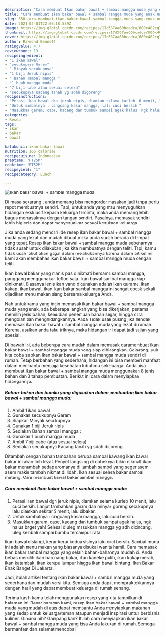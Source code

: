 ```yaml
---
description: "Cara membuat Ikan bakar bawal + sambal mangga muda yang enak Untuk Jualan"
title: "Cara membuat Ikan bakar bawal + sambal mangga muda yang enak Untuk Jualan"
slug: 550-cara-membuat-ikan-bakar-bawal-sambal-mangga-muda-yang-enak-untuk-jualan
date: 2021-02-01T22:05:18.539Z
image: https://img-global.cpcdn.com/recipes/17d587aa60bcadca/680x482cq70/ikan-bakar-bawal-sambal-mangga-muda-foto-resep-utama.jpg
thumbnail: https://img-global.cpcdn.com/recipes/17d587aa60bcadca/680x482cq70/ikan-bakar-bawal-sambal-mangga-muda-foto-resep-utama.jpg
cover: https://img-global.cpcdn.com/recipes/17d587aa60bcadca/680x482cq70/ikan-bakar-bawal-sambal-mangga-muda-foto-resep-utama.jpg
author: Raymond Bennett
ratingvalue: 4.7
reviewcount: 13
recipeingredient:
- "1 ikan bawal"
- "secukupnya Garam"
- " Minyak secukupnya"
- "1 biji Jeruk nipis"
- " Bahan sambal mangga "
- "1 buah mangga muda"
- "7 biji cabe atau sesuai selera"
- "secukupnya Kacang tanah yg sdah digoreng"
recipeinstructions:
- "Perasi ikan bawal dgn jeruk nipis, diamkan selama kurleb 10 menit, lalu cuci bersih. Lanjut tambahkan garam dan minyak goreng secukupnya lalu diamkan sekitar 5 menit, lalu dibakar."
- "Untuk sambalnya : cingcang kasar mangga, lalu cuci bersih."
- "Masukkan garam, cabe, kacang dan tumbuk sampai agak halus, ngk halus bnget yah! Selesai diuleg masukkan mangga yg sdh dicincang, uleg kembali sampai bumbu tercampur rata."
categories:
- Resep
tags:
- ikan
- bakar
- bawal

katakunci: ikan bakar bawal 
nutrition: 166 calories
recipecuisine: Indonesian
preptime: "PT25M"
cooktime: "PT52M"
recipeyield: "1"
recipecategory: Lunch

---
```



![Ikan bakar bawal + sambal mangga muda](https://img-global.cpcdn.com/recipes/17d587aa60bcadca/680x482cq70/ikan-bakar-bawal-sambal-mangga-muda-foto-resep-utama.jpg)

Di masa  sekarang , anda memang bisa mengorder masakan jadi tanpa perlu repot membuatnya sendiri. Tapi, untuk anda yang mau menyuguhkan hidangan eksklusif kepada keluarga tercinta, maka anda memang lebih bagus memasaknya dengan tangan sendiri. Pasalnya, memasak sendiri lebih higienis dan dapat menyesuaikan sesuai kesukaan keluarga.

Jika anda sedang mencari ide resep ikan bakar bawal + sambal mangga muda yang lezat dan mudah dibuat,maka anda sudah berada di tempat yang tepat. Resep ikan bakar bawal + sambal mangga muda  sebenarnya tidak susah untuk dilakukan jika kita membuatnya dengan teliti. Tapi, kamu tidak usah takut akan gagal dalam melakukannya 
karena dalam artikel ini kami akan membahas ikan bakar bawal + sambal mangga muda dengan teliti.  

Ikan bawal bakar yang manis pas dinikmati bersama sambal mangga, panggang menggunakan teflon saja. Ikan bawal sambal mangga siap dinikmati. Biasanya jenis ikan yang digunakan adalah ikan gurame, ikan kakap, ikan bawal, ikan Ikan bakar sambal mangga ini sangat cocok sekali dijadikan menu makan siang bersama keluarga Anda.

Nah untuk kamu yang ingin memasak ikan bakar bawal + sambal mangga muda yang enak, ada beberapa langkah yang bisa dikerjakan, pertama memilih jenis bahan, kemudian penentuan bahan segar, hingga cara mengolah dan menghidangkannya. Anda Tidak usah pusing jika hendak memasak ikan bakar bawal + sambal mangga muda yang lezat di rumah. Karena, asalkan anda  tahu triknya, maka hidangan ini dapat jadi sajian yang spesial.

Di bawah ini, ada beberapa cara mudah dalam memasak caramembuat ikan bakar bawal + sambal mangga muda yang siap dihidangkan. Sekarang, yuk kita coba siapkan ikan bakar bawal + sambal mangga muda sendiri di rumah. Tetap berbahan yang sederhana, hidangan ini bisa memberi manfaat dalam membantu menjaga kesehatan tubuhmu sekeluarga. Anda bisa membuat Ikan bakar bawal + sambal mangga muda menggunakan 8 jenis bahan dan 3 tahap pembuatan. Berikut ini cara dalam menyiapkan hidangannya.

<!--inarticleads1-->

##### Bahan-bahan dan bumbu yang digunakan dalam pembuatan Ikan bakar bawal + sambal mangga muda:

1. Ambil 1 ikan bawal
1. Gunakan secukupnya Garam
1. Siapkan  Minyak secukupnya
1. Gunakan 1 biji Jeruk nipis
1. Sediakan  Bahan sambal mangga :
1. Gunakan 1 buah mangga muda
1. Ambil 7 biji cabe (atau sesuai selera)
1. Sediakan secukupnya Kacang tanah yg sdah digoreng


Ditambah dengan bahan tambahan berupa sambal bawang ikan bawal bakar ini akan lbih lezat. Penyet langsung di cobeknya bikin nikmatt ikan bakar menambah sedap aromanya di tambah sambel yang seger asem asem makin tambah nikmat di lidah. Ikan sesuai selera bakar sampai matang. Cara membuat bawal bakar sambal mangga. 

<!--inarticleads2-->

##### Cara membuat Ikan bakar bawal + sambal mangga muda:

1. Perasi ikan bawal dgn jeruk nipis, diamkan selama kurleb 10 menit, lalu cuci bersih. Lanjut tambahkan garam dan minyak goreng secukupnya lalu diamkan sekitar 5 menit, lalu dibakar.
1. Untuk sambalnya : cingcang kasar mangga, lalu cuci bersih.
1. Masukkan garam, cabe, kacang dan tumbuk sampai agak halus, ngk halus bnget yah! Selesai diuleg masukkan mangga yg sdh dicincang, uleg kembali sampai bumbu tercampur rata.


Ikan bawal disiangi, kerat-kerat kedua sisinya lalu cuci bersih. Sambal muda ini adalah menu makan yang biasanya disukai wanita hamil. Cara memasak ikan bakar sambal mangga yang selain bahan-bahannya mudah di. Anda bebas memilih ikan baronang bakar, ikan kaneke putih, ikan kakap merah, ikan katambak, ikan kerapu lumpur hingga ikan bawal bintang. Ikan Bakar Enak Banget Di Jakarta. 

Jadi, itulah artikel tentang  ikan bakar bawal + sambal mangga muda  yang sederhana dan mudah versi kita. Semoga anda dapat mempraktekkannya dengan hasil yang dapat membuat keluarga di rumah senang. 

Terima kasih kamu telah menggunakan resep yang kita tampilkan di halaman ini. Besar harapan kami, resep  Ikan bakar bawal + sambal mangga muda yang mudah di atas dapat membantu Anda menyiapkan makanan yang sedap untuk keluarga/teman ataupun menjadi inspirasi untuk berbisnis kuliner. Gimana nih? Gampang kan? Itulah cara menyiapkan ikan bakar bawal + sambal mangga muda yang bisa Anda lakukan di rumah. Semoga bermanfaat dan selamat mencoba!


